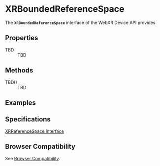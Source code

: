 # XRBoundedReferenceSpace

The **`XRBoundedReferenceSpace`** interface of the WebXR Device API provides 

## Properties

<dl>
  <dt>TBD</dt>
  <dd>TBD</dd>
</dl>

## Methods

<dl>
  <dt>TBD()</dt>
  <dd>TBD</dd>
</dl>

## Examples



## Specifications

[XRReferenceSpace Interface](https://www.w3.org/TR/webxr/#xrboundedreferencespace-interface)

## Browser Compatibility

See [Browser Compatibility](compatibility).
